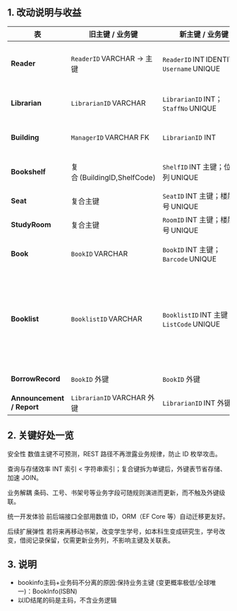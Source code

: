 ﻿## 1. 改动说明与收益

| 表                         | 旧主键 / 业务键                                     | 新主键 / 业务键                                 | 主要收益             |
| ------------------------- | --------------------------------------------- | ----------------------------------------- | ---------------- |
| **Reader**                | `ReaderID` VARCHAR → 主键                       | `ReaderID` INT IDENTITY；`Username` UNIQUE | 防穷举安全、索引小；学号变化后，无需级联更改  |
| **Librarian**             | `LibrarianID` VARCHAR     | `LibrarianID` INT；`StaffNo` UNIQUE        | 工号变更不影响外键；统一数值键  |
| **Building**              | `ManagerID` VARCHAR FK    | `LibrarianID` INT          | 加速 JOIN，避免类型不一致  |
| **Bookshelf**             | 复合 (BuildingID,ShelfCode) | `ShelfID` INT 主键；位置列 UNIQUE               | 外键只需 1 列；位置重排无需级联更改 |
| **Seat**                  | 复合主键                      | `SeatID` INT 主键；楼层/号 UNIQUE               | 同上，预约表少 2 列外键    |
| **StudyRoom**             | 复合主键                      | `RoomID` INT 主键；楼层/号 UNIQUE               | 同上               |
| **Book**                  | `BookID` VARCHAR         | `BookID` INT 主键；`Barcode` UNIQUE          | 条码换新不动外键；借阅表更快   |
| **Booklist**              | `BooklistID` VARCHAR      | `BooklistID` INT 主键；`ListCode` UNIQUE     | 外部系统只暴露 ListCode：FAV-2025-07作为路由，而不暴露真正的主键 BooklistPK，提升安全性。  |
| **BorrowRecord**          | `BookID` 外键              | `BookID` 外键                               | 数值 JOIN 提升性能     |
| **Announcement / Report** | `LibrarianID` VARCHAR 外键                      | `LibrarianID` INT 外键                      | 一致性、索引尺寸优化       |

## 2. 关键好处一览
安全性
数值主键不可预测，REST 路径不再泄露业务规律，防止 ID 枚举攻击。

查询与存储效率
INT 索引 < 字符串索引；复合键拆为单键后，外键表节省存储、加速 JOIN。

业务解耦
条码、工号、书架号等业务字段可随规则演进而更新，而不触及外键级联。

统一开发体验
前后端接口全部用数值 ID，ORM（EF Core 等）自动迁移更友好。

后续扩展弹性
若将来再移动书架，改变学生学号，如本科生变成研究生，学号改变，借阅记录保留，仅需更新业务列，不影响主键及关联表。

## 3. 说明
- bookinfo主码+业务码不分离的原因:保持业务主键 (变更概率极低/全球唯一)：BookInfo(ISBN)
- 以ID结尾的码是主码，不含业务逻辑